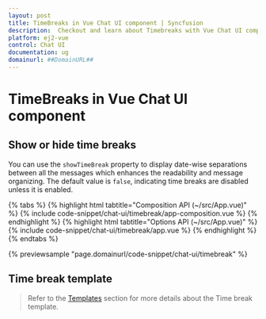 ```yaml
---
layout: post
title: TimeBreaks in Vue Chat UI component | Syncfusion
description:  Checkout and learn about Timebreaks with Vue Chat UI component of Syncfusion Essential JS 2 and more details.
platform: ej2-vue
control: Chat UI
documentation: ug
domainurl: ##DomainURL##
---
```


# TimeBreaks in Vue Chat UI component

## Show or hide time breaks

You can use the `showTimeBreak` property to display date-wise separations between all the messages which enhances the readability and message organizing. The default value is `false`, indicating time breaks are disabled unless it is enabled.

{% tabs %}
{% highlight html tabtitle="Composition API (~/src/App.vue)" %}
{% include code-snippet/chat-ui/timebreak/app-composition.vue %}
{% endhighlight %}
{% highlight html tabtitle="Options API (~/src/App.vue)" %}
{% include code-snippet/chat-ui/timebreak/app.vue %}
{% endhighlight %}
{% endtabs %}
  
{% previewsample "page.domainurl/code-snippet/chat-ui/timebreak" %}

## Time break template

> Refer to the [Templates](./templates#time-break-template) section for more details about the Time break template.
